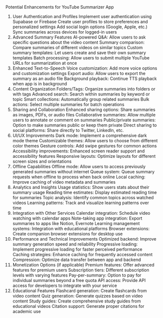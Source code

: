 Potential Enhancements for YouTube Summarizer App
1. User Authentication and Profiles
Implement user authentication using Supabase or Firebase
Create user profiles to store preferences and personalized settings
Add social login options (Google, Apple, etc.)
Sync summaries across devices for logged-in users
2. Advanced Summary Features
AI-powered Q&A: Allow users to ask specific questions about the video content
Summary comparison: Compare summaries of different videos on similar topics
Custom summary templates: Let users create and save their own summary templates
Batch processing: Allow users to submit multiple YouTube URLs for summarization at once
3. Enhanced Text-to-Speech
Voice customization: Add more voice options and customization settings
Export audio: Allow users to export the summary as an audio file
Background playback: Continue TTS playback when app is in background
4. Content Organization
Folders/Tags: Organize summaries into folders or with tags
Advanced search: Search within summaries by keyword or topic
Smart collections: Automatically group related summaries
Bulk actions: Select multiple summaries for batch operations
5. Sharing and Collaboration
Enhanced sharing options: Share summaries as images, PDFs, or audio files
Collaborative summaries: Allow multiple users to annotate or comment on summaries
Public/private summaries: Option to make summaries public or keep them private
Direct sharing to social platforms: Share directly to Twitter, LinkedIn, etc.
6. UI/UX Improvements
Dark mode: Implement a comprehensive dark mode theme
Customizable themes: Allow users to choose from different color themes
Gesture controls: Add swipe gestures for common actions
Accessibility improvements: Enhanced screen reader support and accessibility features
Responsive layouts: Optimize layouts for different screen sizes and orientations
7. Offline Capabilities
Offline mode: Allow users to access previously generated summaries without internet
Queue system: Queue summary requests when offline to process when back online
Local caching: Improve caching of video metadata and summaries
8. Analytics and Insights
Usage statistics: Show users stats about their summary usage
Reading time estimates: Display estimated reading time for summaries
Topic analysis: Identify common topics across watched videos
Learning patterns: Track and visualize learning patterns over time
9. Integration with Other Services
Calendar integration: Schedule video watching with calendar apps
Note-taking app integration: Export summaries to apps like Notion, Evernote
Learning management systems: Integration with educational platforms
Browser extensions: Create companion browser extensions for desktop use
10. Performance and Technical Improvements
Optimized backend: Improve summary generation speed and reliability
Progressive loading: Implement progressive loading for faster perceived performance
Caching strategies: Enhance caching for frequently accessed content
Compression: Optimize data transfer between app and backend
11. Monetization Options (if applicable)
Premium features: Offer advanced features for premium users
Subscription tiers: Different subscription levels with varying features
Pay-per-summary: Option to pay for individual summaries beyond a free quota
API access: Provide API access for developers to integrate with your service
12. Educational Features
Flashcard generation: Create flashcards from video content
Quiz generation: Generate quizzes based on video content
Study guides: Create comprehensive study guides from educational videos
Citation support: Generate proper citations for academic use

